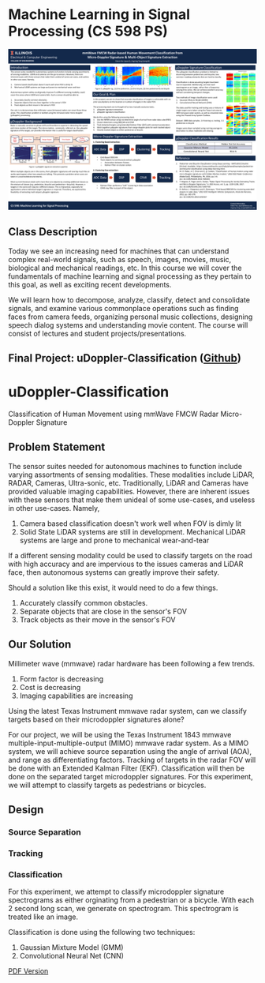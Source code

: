 # Machine Learning in Signal Processing (CS 598 PS)

<img src="res/CS598_Final_Project_Poster.png?raw=true"/>


## Class Description
Today we see an increasing need for machines that can understand complex real-world signals, such as speech, images, movies, music, biological and mechanical readings, etc. In this course we will cover the fundamentals of machine learning and signal processing as they pertain to this goal, as well as exciting recent developments.

We will learn how to decompose, analyze, classify, detect and consolidate signals, and examine various commonplace operations such as finding faces from camera feeds, organizing personal music collections, designing speech dialog systems and understanding movie content. The course will consist of lectures and student projects/presentations. 


## Final Project: uDoppler-Classification ([Github](https://github.com/edwin-pan/uDoppler-Classification))

# uDoppler-Classification
Classification of Human Movement using mmWave FMCW Radar Micro-Doppler Signature

## Problem Statement
The sensor suites needed for autonomous machines to function include varying assortments of sensing modalities. These modalities include LiDAR, RADAR, Cameras, Ultra-sonic, etc. Traditionally, LiDAR and Cameras have provided valuable imaging capabilities. However, there are inherent issues with these sensors that make them unideal of some use-cases, and useless in other use-cases. Namely,

1. Camera based classification doesn't work well when FOV is dimly lit
2. Solid State LiDAR systems are still in development. Mechanical LiDAR systems are large and prone to mechanical wear-and-tear

If a different sensing modality could be used to classify targets on the road with high accuracy and are impervious to the issues cameras and LiDAR face, then autonomous systems can greatly improve their safety.

Should a solution like this exist, it would need to do a few things.

1. Accurately classify common obstacles.
2. Separate objects that are close in the sensor's FOV
3. Track objects as their move in the sensor's FOV

## Our Solution
Millimeter wave (mmwave) radar hardware has been following a few trends.

1. Form factor is decreasing
2. Cost is decreasing
3. Imaging capabilities are increasing

Using the latest Texas Instrument mmwave radar system, can we classify targets based on their microdoppler signatures alone?

For our project, we will be using the Texas Instrument 1843 mmwave multiple-input-multiple-output (MIMO) mmwave radar system. As a MIMO system, we will achieve source separation using the angle of arrival (AOA), and range as differentiating factors. Tracking of targets in the radar FOV will be done with an Extended Kalman Filter (EKF). Classification will then be done on the separated target microdoppler signatures. For this experiment, we will attempt to classify targets as pedestrians or bicycles. 

## Design

### Source Separation

### Tracking

### Classification
For this experiment, we attempt to classify microdoppler signature spectrograms as either orginating from a pedestrian or a bicycle. With each 2 second long scan, we generate on spectrogram. This spectrogram is treated like an image.

Classification is done using the following two techniques:
1. Gaussian Mixture Model (GMM)
2. Convolutional Neural Net (CNN)


[PDF Version](res/CS598_Final_Project_Poster.pdf)